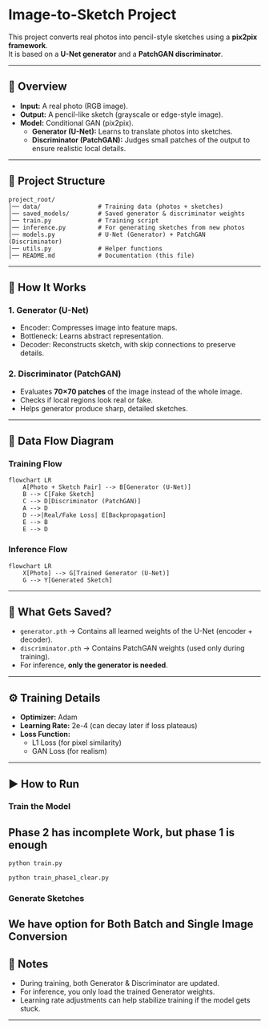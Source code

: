 # Image-to-Sketch Project

This project converts real photos into pencil-style sketches using a **pix2pix framework**.  
It is based on a **U-Net generator** and a **PatchGAN discriminator**.  

---

## 🚀 Overview

- **Input:** A real photo (RGB image).
- **Output:** A pencil-like sketch (grayscale or edge-style image).
- **Model:** Conditional GAN (pix2pix).
  - **Generator (U-Net):** Learns to translate photos into sketches.
  - **Discriminator (PatchGAN):** Judges small patches of the output to ensure realistic local details.

---

## 📂 Project Structure

```
project_root/
│── data/                # Training data (photos + sketches)
│── saved_models/        # Saved generator & discriminator weights
│── train.py             # Training script
│── inference.py         # For generating sketches from new photos
│── models.py            # U-Net (Generator) + PatchGAN (Discriminator)
│── utils.py             # Helper functions
│── README.md            # Documentation (this file)
```

---

## 🔧 How It Works

### 1. Generator (U-Net)
- Encoder: Compresses image into feature maps.
- Bottleneck: Learns abstract representation.
- Decoder: Reconstructs sketch, with skip connections to preserve details.

### 2. Discriminator (PatchGAN)
- Evaluates **70×70 patches** of the image instead of the whole image.
- Checks if local regions look real or fake.
- Helps generator produce sharp, detailed sketches.

---

## 🧠 Data Flow Diagram

### Training Flow
```mermaid
flowchart LR
    A[Photo + Sketch Pair] --> B[Generator (U-Net)]
    B --> C[Fake Sketch]
    C --> D[Discriminator (PatchGAN)]
    A --> D
    D -->|Real/Fake Loss| E[Backpropagation]
    E --> B
    E --> D
```

### Inference Flow
```mermaid
flowchart LR
    X[Photo] --> G[Trained Generator (U-Net)]
    G --> Y[Generated Sketch]
```

---

## 💾 What Gets Saved?

- `generator.pth` → Contains all learned weights of the U-Net (encoder + decoder).
- `discriminator.pth` → Contains PatchGAN weights (used only during training).
- For inference, **only the generator is needed**.

---

## ⚙️ Training Details

- **Optimizer:** Adam  
- **Learning Rate:** 2e-4 (can decay later if loss plateaus)  
- **Loss Function:**  
  - L1 Loss (for pixel similarity)  
  - GAN Loss (for realism)  

---

## ▶️ How to Run

### Train the Model
## Phase 2 has incomplete Work, but phase 1 is enough 
```bash
python train.py 
```
```bash
python train_phase1_clear.py 
```


### Generate Sketches

## We have option for Both Batch and Single Image Conversion 
<!-- ```bash
python inference.py --input path/to/photo.jpg --output result.jpg
```

--- -->

## 📌 Notes
- During training, both Generator & Discriminator are updated.  
- For inference, you only load the trained Generator weights.  
- Learning rate adjustments can help stabilize training if the model gets stuck.  

---


